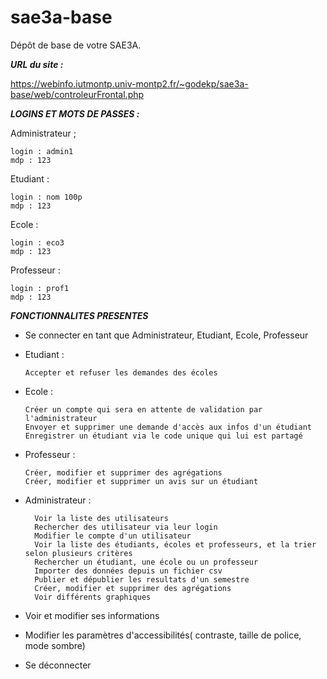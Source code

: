 # sae3a-base

Dépôt de base de votre SAE3A.




***URL du site :***

https://webinfo.iutmontp.univ-montp2.fr/~godekp/sae3a-base/web/controleurFrontal.php













***LOGINS ET MOTS DE PASSES :***

Administrateur ;

    login : admin1
    mdp : 123

Etudiant :

    login : nom 100p
    mdp : 123

Ecole :

    login : eco3
    mdp : 123
    

Professeur :

    login : prof1
    mdp : 123


***FONCTIONNALITES PRESENTES***

- Se connecter en tant que Administrateur, Etudiant, Ecole, Professeur

- Etudiant :

     
      Accepter et refuser les demandes des écoles

- Ecole :

      Créer un compte qui sera en attente de validation par l'administrateur
      Envoyer et supprimer une demande d'accès aux infos d'un étudiant
      Enregistrer un étudiant via le code unique qui lui est partagé
      
- Professeur :

      Créer, modifier et supprimer des agrégations
      Créer, modifier et supprimer un avis sur un étudiant

- Administrateur :

        Voir la liste des utilisateurs
        Rechercher des utilisateur via leur login 
        Modifier le compte d'un utilisateur
        Voir la liste des étudiants, écoles et professeurs, et la trier selon plusieurs critères
        Rechercher un étudiant, une école ou un professeur 
        Importer des données depuis un fichier csv
        Publier et dépublier les resultats d'un semestre
        Créer, modifier et supprimer des agrégations
        Voir différents graphiques 

- Voir et modifier ses informations
- Modifier les paramètres d'accessibilités( contraste, taille de police, mode sombre)
- Se déconnecter